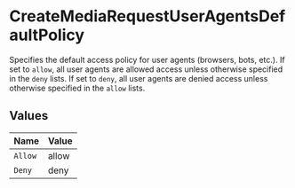 # CreateMediaRequestUserAgentsDefaultPolicy

Specifies the default access policy for user agents (browsers, bots, etc.).
If set to `allow`, all user agents are allowed access unless otherwise specified in the `deny` lists. 
If set to `deny`, all user agents are denied access unless otherwise specified in the `allow` lists.



## Values

| Name    | Value   |
| ------- | ------- |
| `Allow` | allow   |
| `Deny`  | deny    |
